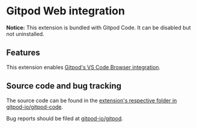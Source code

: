 # Gitpod Web integration

**Notice:** This extension is bundled with Gitpod Code. It can be disabled but not uninstalled.

## Features

This extension enables [Gitpod's VS Code Browser integration](https://www.gitpod.io/docs/references/ides-and-editors/vscode-browser).

## Source code and bug tracking

The source code can be found in the [extension's respective folder in gitpod-io/gitpod-code](https://github.com/gitpod-io/gitpod-code/tree/master/gitpod-web).

Bug reports should be filed at [gitpod-io/gitpod](https://github.com/gitpod-io/gitpod).
